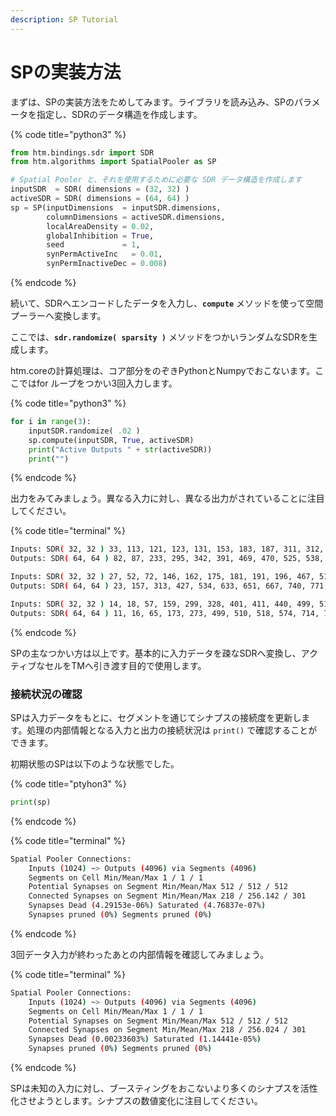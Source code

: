 ```yaml
---
description: SP Tutorial
---
```


# SPの実装方法

まずは、SPの実装方法をためしてみます。ライブラリを読み込み、SPのパラメータを指定し、SDRのデータ構造を作成します。

{% code title="python3" %}
```python
from htm.bindings.sdr import SDR
from htm.algorithms import SpatialPooler as SP

# Spatial Pooler と、それを使用するために必要な SDR データ構造を作成します
inputSDR  = SDR( dimensions = (32, 32) )
activeSDR = SDR( dimensions = (64, 64) )
sp = SP(inputDimensions  = inputSDR.dimensions,
        columnDimensions = activeSDR.dimensions,
        localAreaDensity = 0.02,
        globalInhibition = True,
        seed             = 1,
        synPermActiveInc   = 0.01,
        synPermInactiveDec = 0.008)
```
{% endcode %}

続いて、SDRへエンコードしたデータを入力し、**`compute`** メソッドを使って空間プーラーへ変換します。

ここでは、**`sdr.randomize( sparsity )`** メソッドをつかいランダムなSDRを生成します。

htm.coreの計算処理は、コア部分をのぞきPythonとNumpyでおこないます。ここではfor ループをつかい3回入力します。

{% code title="python3" %}
```python
for i in range(3):
    inputSDR.randomize( .02 )
    sp.compute(inputSDR, True, activeSDR)
    print("Active Outputs " + str(activeSDR))
    print("")
```
{% endcode %}

出力をみてみましょう。異なる入力に対し、異なる出力がされていることに注目してください。

{% code title="terminal" %}
```bash
Inputs: SDR( 32, 32 ) 33, 113, 121, 123, 131, 153, 183, 187, 311, 312, 379, 508, 530, 661, 696, 718, 758, 859, 900, 990
Outputs: SDR( 64, 64 ) 82, 87, 233, 295, 342, 391, 469, 470, 525, 538, 645, 966, 1009, 1022, 1058, 1088, 1135, 1155, 1169, 1180, 1197, 1358, 1365, 1426, 1606, 1645, 1775, 1895, 2027, 2124, 2251, 2253, 2299, 2325, 2330, 2443, 2540, 2629, 2987, 2999, 3006, 3031, 3071, 3085, 3090, 3105, 3125, 3164, 3202, 3217, 3243, 3291, 3346, 3403, 3420, 3442, 3447, 3503, 3558, 3567, 3608, 3610, 3674, 3681, 3686, 3714, 3731, 3760, 3788, 3855, 3856, 3875, 3882, 3907, 3921, 3967, 3968, 4003, 4053, 4060, 4071

Inputs: SDR( 32, 32 ) 27, 52, 72, 146, 162, 175, 181, 191, 196, 467, 513, 544, 546, 626, 785, 799, 890, 916, 937, 951
Outputs: SDR( 64, 64 ) 23, 157, 313, 427, 534, 633, 651, 667, 740, 771, 933, 1035, 1093, 1097, 1098, 1264, 1290, 1436, 1556, 1582, 1894, 1895, 1963, 1987, 2037, 2110, 2142, 2270, 2384, 2513, 2570, 2863, 2924, 2945, 3058, 3067, 3071, 3100, 3120, 3162, 3178, 3185, 3192, 3195, 3245, 3266, 3290, 3334, 3338, 3339, 3370, 3430, 3441, 3444, 3459, 3492, 3579, 3619, 3627, 3651, 3684, 3718, 3745, 3749, 3764, 3765, 3786, 3824, 3829, 3830, 3834, 3843, 3876, 3890, 3895, 3910, 3948, 3978, 3987, 4060, 4067

Inputs: SDR( 32, 32 ) 14, 18, 57, 159, 299, 328, 401, 411, 440, 499, 515, 545, 578, 662, 801, 812, 841, 902, 907, 984
Outputs: SDR( 64, 64 ) 11, 16, 65, 173, 273, 499, 510, 518, 574, 714, 731, 846, 893, 920, 989, 990, 1036, 1148, 1180, 1276, 1346, 1373, 1499, 1502, 1507, 1537, 1581, 1618, 1678, 1915, 1921, 1952, 2159, 2163, 2232, 2247, 2297, 2494, 2907, 2915, 2932, 2943, 2974, 2988, 3040, 3098, 3141, 3207, 3232, 3255, 3286, 3384, 3394, 3446, 3448, 3449, 3464, 3524, 3559, 3574, 3584, 3593, 3598, 3604, 3610, 3645, 3672, 3732, 3772, 3792, 3806, 3820, 3825, 3845, 3865, 3949, 4040, 4052, 4058, 4065, 4090
```
{% endcode %}

SPの主なつかい方は以上です。基本的に入力データを疎なSDRへ変換し、アクティブなセルをTMへ引き渡す目的で使用します。

### 接続状況の確認

SPは入力データをもとに、セグメントを通じてシナプスの接続度を更新します。処理の内部情報となる入力と出力の接続状況は `print()` で確認することができます。

初期状態のSPは以下のような状態でした。

{% code title="ptyhon3" %}
```python
print(sp)
```
{% endcode %}

{% code title="terminal" %}
```bash
Spatial Pooler Connections:
    Inputs (1024) ~> Outputs (4096) via Segments (4096)
    Segments on Cell Min/Mean/Max 1 / 1 / 1
    Potential Synapses on Segment Min/Mean/Max 512 / 512 / 512
    Connected Synapses on Segment Min/Mean/Max 218 / 256.142 / 301
    Synapses Dead (4.29153e-06%) Saturated (4.76837e-07%)
    Synapses pruned (0%) Segments pruned (0%)
```
{% endcode %}

3回データ入力が終わったあとの内部情報を確認してみましょう。

{% code title="terminal" %}
```bash
Spatial Pooler Connections:
    Inputs (1024) ~> Outputs (4096) via Segments (4096)
    Segments on Cell Min/Mean/Max 1 / 1 / 1
    Potential Synapses on Segment Min/Mean/Max 512 / 512 / 512
    Connected Synapses on Segment Min/Mean/Max 218 / 256.024 / 301
    Synapses Dead (0.00233603%) Saturated (1.14441e-05%)
    Synapses pruned (0%) Segments pruned (0%)
```
{% endcode %}

SPは未知の入力に対し、ブースティングをおこないより多くのシナプスを活性化させようとします。シナプスの数値変化に注目してください。

